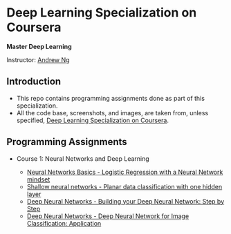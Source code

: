 # Deep Learning Specialization on Coursera

**Master Deep Learning**

Instructor: [Andrew Ng](http://www.andrewng.org/)

## Introduction
* This repo contains programming assignments done as part of this specialization. 
* All the code base, screenshots, and images, are taken from, unless specified, [Deep Learning Specialization on Coursera](https://www.coursera.org/specializations/deep-learning).

## Programming Assignments

- Course 1: Neural Networks and Deep Learning

  - [Neural Networks Basics - Logistic Regression with a Neural Network mindset](https://github.com/skagrawal/deep-learning-coursera/blob/master/Neural%20Networks%20and%20Deep%20Learning/Logistic%2BRegression%2Bwith%2Ba%2BNeural%2BNetwork%2Bmindset%2Bv5.ipynb)
  - [Shallow neural networks - Planar data classification with one hidden layer]()
  - [Deep Neural Networks - Building your Deep Neural Network: Step by Step]()
  - [Deep Neural Networks - Deep Neural Network for Image Classification: Application]()

